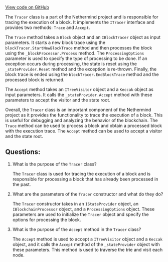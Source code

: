[View code on GitHub](https://github.com/nethermindeth/nethermind/Nethermind.Consensus/Tracing/Tracer.cs)

The `Tracer` class is a part of the Nethermind project and is responsible for tracing the execution of a block. It implements the `ITracer` interface and provides two methods: `Trace` and `Accept`. 

The `Trace` method takes a `Block` object and an `IBlockTracer` object as input parameters. It starts a new block trace using the `blockTracer.StartNewBlockTrace` method and then processes the block using the `_blockProcessor.Process` method. The `ProcessingOptions` parameter is used to specify the type of processing to be done. If an exception occurs during processing, the state is reset using the `_stateProvider.Reset` method and the exception is re-thrown. Finally, the block trace is ended using the `blockTracer.EndBlockTrace` method and the processed block is returned.

The `Accept` method takes an `ITreeVisitor` object and a `Keccak` object as input parameters. It calls the `_stateProvider.Accept` method with these parameters to accept the visitor and the state root.

Overall, the `Tracer` class is an important component of the Nethermind project as it provides the functionality to trace the execution of a block. This is useful for debugging and analyzing the behavior of the blockchain. The `Trace` method can be used to process a block and obtain a processed block with the execution trace. The `Accept` method can be used to accept a visitor and the state root.
## Questions: 
 1. What is the purpose of the `Tracer` class?
    
    The `Tracer` class is used for tracing the execution of a block and is responsible for processing a block that has already been processed in the past.

2. What are the parameters of the `Tracer` constructor and what do they do?
    
    The `Tracer` constructor takes in an `IStateProvider` object, an `IBlockchainProcessor` object, and a `ProcessingOptions` object. These parameters are used to initialize the `Tracer` object and specify the options for processing the block.

3. What is the purpose of the `Accept` method in the `Tracer` class?
    
    The `Accept` method is used to accept a `ITreeVisitor` object and a `Keccak` object, and it calls the `Accept` method of the `_stateProvider` object with these parameters. This method is used to traverse the trie and visit each node.